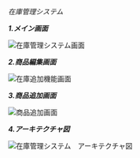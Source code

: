 *在庫管理システム*

***1.メイン画面***

![在庫管理システム画面](https://github.com/user-attachments/assets/04404d19-88ee-452b-9108-2dbb09ce8646)

***2.商品編集画面***

![在庫追加機能画面](https://github.com/user-attachments/assets/455ffbe7-639c-47dd-811c-2495007e73d9)

***3.商品追加画面***

![商品追加画面](https://github.com/user-attachments/assets/fedcb0ba-bfe8-4b2a-ab8a-99dfe4381d71)

***4.アーキテクチャ図***

![在庫管理システム　アーキテクチャ図](https://github.com/user-attachments/assets/be7d1c2c-1411-4925-80bf-5c9de8f81fbd)
